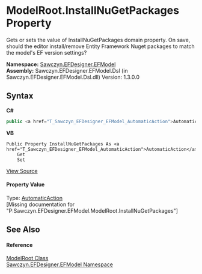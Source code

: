 # ModelRoot.InstallNuGetPackages Property 
 

Gets or sets the value of InstallNuGetPackages domain property. On save, should the editor install/remove Entity Framework Nuget packages to match the model's EF version settings?

**Namespace:**&nbsp;<a href="N_Sawczyn_EFDesigner_EFModel">Sawczyn.EFDesigner.EFModel</a><br />**Assembly:**&nbsp;Sawczyn.EFDesigner.EFModel.Dsl (in Sawczyn.EFDesigner.EFModel.Dsl.dll) Version: 1.3.0.0

## Syntax

**C#**<br />
``` C#
public <a href="T_Sawczyn_EFDesigner_EFModel_AutomaticAction">AutomaticAction</a> InstallNuGetPackages { get; set; }
```

**VB**<br />
``` VB
Public Property InstallNuGetPackages As <a href="T_Sawczyn_EFDesigner_EFModel_AutomaticAction">AutomaticAction</a>
	Get
	Set
```

<a href="https://github.com/msawczyn/EFDesigner/tree/master/src/Dsl/GeneratedCode/DomainClasses.cs#L2395" title="View the source code">View Source</a><br />

#### Property Value
Type: <a href="T_Sawczyn_EFDesigner_EFModel_AutomaticAction">AutomaticAction</a><br />\[Missing <value> documentation for "P:Sawczyn.EFDesigner.EFModel.ModelRoot.InstallNuGetPackages"\]

## See Also


#### Reference
<a href="T_Sawczyn_EFDesigner_EFModel_ModelRoot">ModelRoot Class</a><br /><a href="N_Sawczyn_EFDesigner_EFModel">Sawczyn.EFDesigner.EFModel Namespace</a><br />